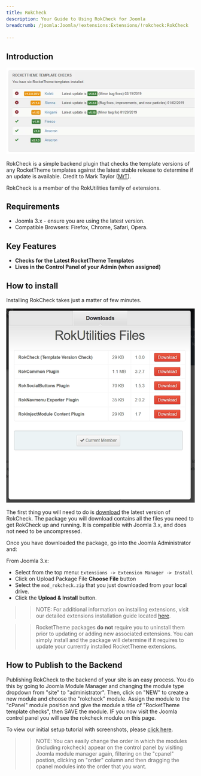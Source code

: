 ```yaml
---
title: RokCheck
description: Your Guide to Using RokCheck for Joomla
breadcrumb: /joomla:Joomla/!extensions:Extensions/!rokcheck:RokCheck

---
```


Introduction
--------------

![](assets/rokcheck.png)

RokCheck is a simple backend plugin that checks the template versions of any RocketTheme templates against the latest stable release to determine if an update is available. Credit to Mark Taylor ([MrT](https://rockettheme.com/forum/profile/76563-mrt)).

RokCheck is a member of the RokUtilities family of extensions.

Requirements
------------

* Joomla 3.x - ensure you are using the latest version.
* Compatible Browsers: Firefox, Chrome, Safari, Opera.

Key Features
-----

* **Checks for the Latest RocketTheme Templates**
* **Lives in the Control Panel of your Admin (when assigned)**

How to install
--------------

Installing RokCheck takes just a matter of few minutes.

![RokCheck](assets/rokcheck_1.png)

The first thing you will need to do is [download](http://www.rockettheme.com/joomla/extensions/rokutilities/) the latest version of RokCheck. The package you will download contains all the files you need to get RokCheck up and running. It is compatible with Joomla 3.x, and does not need to be uncompressed. 

Once you have downloaded the package, go into the Joomla Administrator and:

From Joomla 3.x:

* Select from the top menu: `Extensions -> Extension Manager -> Install`
* Click on Upload Package File **Choose File** button
* Select the `mod_rokcheck.zip` that you just downloaded from your local drive.
* Click the **Upload & Install** button.

>> NOTE: For additional information on installing extensions, visit our detailed extensions installation guide located [here](../../platform/extensions.md#how-to-install-an-extension).

>> RocketTheme packages **do not** require you to uninstall them prior to updating or adding new associated extensions. You can simply install and the package will determine if it requires to update your currently installed RocketTheme extensions.

How to Publish to the Backend
-----

Publishing RokCheck to the backend of your site is an easy process. You do this by going to Joomla Module Manager and changing the module type dropdown from "site" to "administrator". Then, click on "NEW" to create a new module and choose the "rokcheck" module. Assign the module to the "cPanel" module position and give the module a title of "RocketTheme template checks", then SAVE the module. IF you now visit the Joomla control panel you will see the rokcheck module on this page. 

To view our initial setup tutorial with screenshots, please [click here](https://rockettheme.com/docs/joomla/extensions/rokcheck/setup.md).

>> NOTE: You can easily change the order in which the modules (including rokcheck) appear on the control panel by visiting Joomla module manager again, filtering on the "cpanel" postion, clicking on "order" column and then dragging the cpanel modules into the order that you want.

